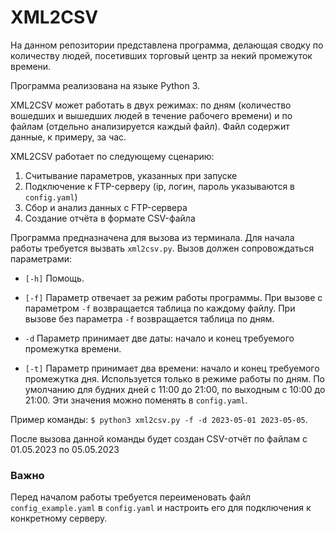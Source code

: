 # XML2CSV

На данном репозитории представлена программа, делающая сводку по
количеству людей, посетивших торговый центр за некий промежуток времени.

Программа реализована на языке Python 3.

XML2CSV может работать в двух режимах: по дням
(количество вошедших и вышедших людей в течение рабочего времени) и по файлам
(отдельно анализируется каждый файл). Файл содержит данные, к примеру,
за час.

XML2CSV работает по следующему сценарию:
1. Считывание параметров, указанных при запуске
2. Подключение к FTP-серверу (ip, логин, пароль указываются
в ```config.yaml```)
3. Сбор и анализ данных с FTP-сервера
4. Создание отчёта в формате CSV-файла

Программа предназначена для вызова из терминала. Для начала работы
требуется вызвать ```xml2csv.py```. Вызов должен сопровождаться
параметрами:
- ```[-h]``` Помощь.

- ```[-f]``` Параметр отвечает за режим работы программы. 
При вызове с параметром ```-f``` возвращается таблица по каждому файлу. 
При вызове без параметра ```-f``` возвращается таблица по дням.

- ```-d``` Параметр принимает две даты: начало и конец требуемого
промежутка времени.

- ```[-t]``` Параметр принимает два времени: начало и конец требуемого
промежутка дня. Используется только в режиме работы по дням.
По умолчанию для будних дней с 11:00 до 21:00, по выходным
с 10:00 до 21:00. Эти значения можно поменять в ```config.yaml```.

Пример команды: ```$ python3 xml2csv.py -f -d 2023-05-01 2023-05-05```.

После вызова данной команды будет создан CSV-отчёт по файлам
с 01.05.2023 по  05.05.2023

### Важно
Перед началом работы требуется переименовать файл
```config_example.yaml``` в ```config.yaml``` и настроить
его для подключения к конкретному серверу.